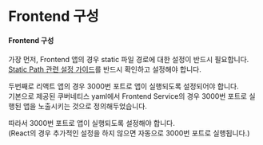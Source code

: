 # Frontend 구성

#### Frontend 구성

가장 먼저, Frontend 앱의 경우 static 파일 경로에 대한 설정이 반드시 필요합니다.\
[Static Path 관련 설정 가이드](../../undefined/1.-static-path.md)를 반드시 확인하고 설정해야 합니다.

두번째로 리액트 앱의 경우 3000번 포트로 앱이 실행되도록 설정되어야 합니다.\
기본으로 제공된 쿠버네티스 yaml에서 Frontend Service의 경우 3000번 포트로 실행된 앱을 노출시키는 것으로 정의해두었습니다.

따라서 3000번 포트로 앱이 실행되도록 설정해야 합니다.\
(React의 경우 추가적인 설정을 하지 않으면 자동으로 3000번 포트로 실행됩니다.)

